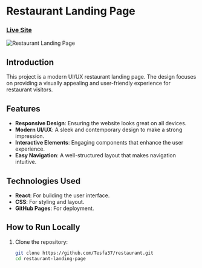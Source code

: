 # Restaurant Landing Page

### [Live Site](https://tesfa37.github.io/restaurant/)

![Restaurant Landing Page](https://github.com/Tesfa37/restaurant/tree/main/src/assets/restaurant-screenshot.png)

## Introduction
This project is a modern UI/UX restaurant landing page. The design focuses on providing a visually appealing and user-friendly experience for restaurant visitors.

## Features
- **Responsive Design**: Ensuring the website looks great on all devices.
- **Modern UI/UX**: A sleek and contemporary design to make a strong impression.
- **Interactive Elements**: Engaging components that enhance the user experience.
- **Easy Navigation**: A well-structured layout that makes navigation intuitive.

## Technologies Used
- **React**: For building the user interface.
- **CSS**: For styling and layout.
- **GitHub Pages**: For deployment.

## How to Run Locally
1. Clone the repository:
   ```bash
   git clone https://github.com/Tesfa37/restaurant.git
   cd restaurant-landing-page
